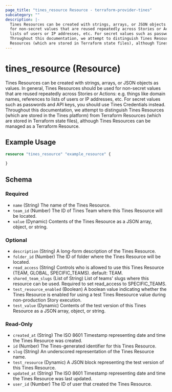 ```yaml
---
page_title: "tines_resource Resource - terraform-provider-tines"
subcategory: ""
description: |-
  Tines Resources can be created with strings, arrays, or JSON objects as values. In general, Tines Resources should be used
  for non-secret values that are reused repeatedly across Stories or Actions: e.g. things like domain names, references to
  lists of users or IP addresses, etc. For secret values such as passwords and API keys, you should use Tines Credentials instead.
  Throughout this documentation, we attempt to distinguish Tines Resources (which are stored in the Tines platform) from Terraform
  Resources (which are stored in Terraform state files), although Tines Resources can be managed as a Terraform Resource.
---
```


# tines_resource (Resource)

Tines Resources can be created with strings, arrays, or JSON objects as values. In general, Tines Resources should be used
for non-secret values that are reused repeatedly across Stories or Actions: e.g. things like domain names, references to
lists of users or IP addresses, etc. For secret values such as passwords and API keys, you should use Tines Credentials instead.
Throughout this documentation, we attempt to distinguish Tines Resources (which are stored in the Tines platform) from Terraform
Resources (which are stored in Terraform state files), although Tines Resources can be managed as a Terraform Resource.

## Example Usage

```terraform
resource "tines_resource" "example_resource" {
    
}
```
<!-- schema generated by tfplugindocs -->
## Schema

### Required

- `name` (String) The name of the Tines Resource.
- `team_id` (Number) The ID of Tines Team where this Tines Resource will be located.
- `value` (Dynamic) Contents of the Tines Resource as a JSON array, object, or string.

### Optional

- `description` (String) A long-form description of the Tines Resource.
- `folder_id` (Number) The ID of folder where the Tines Resource will be located.
- `read_access` (String) Controls who is allowed to use this Tines Resource (TEAM, GLOBAL, SPECIFIC_TEAMS). default: TEAM.
- `shared_team_slugs` (List of String) List of teams' slugs where this resource can be used. Required to set read_access to SPECIFIC_TEAMS.
- `test_resource_enabled` (Boolean) A boolean value indicating whether the Tines Resource is enabled for using a test Tines Reesource value during non-production Story execution.
- `test_value` (Dynamic) Contents of the test version of this Tines Resource as a JSON array, object, or string.

### Read-Only

- `created_at` (String) The ISO 8601 Timestamp representing date and time the Tines Resource was created.
- `id` (Number) The Tines-generated identifier for this Tines Resource.
- `slug` (String) An underscored representation of the Tines Resource name.
- `test_resource` (Dynamic) A JSON block representing the test version of this Tines Resource.
- `updated_at` (String) The ISO 8601 Timestamp representing date and time the Tines Resource was last updated.
- `user_id` (Number) The ID of user that created the Tines Resource.

